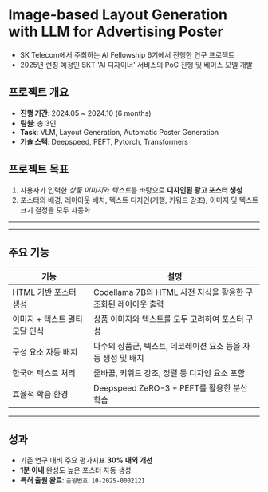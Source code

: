 #  Image-based Layout Generation with LLM for Advertising Poster
- SK Telecom에서 주최하는 AI Fellowship 6기에서 진행한 연구 프로젝트
- 2025년 런칭 예정인 SKT 'AI 디자이너' 서비스의 PoC 진행 및 베이스 모델 개발

## 프로젝트 개요
 - **진행 기간**: 2024.05 ~ 2024.10 (6 months)
 - **팀원**: 총 3인
 - **Task**: VLM, Layout Generation, Automatic Poster Generation
 - **기술 스택**: Deepspeed, PEFT, Pytorch, Transformers

## 프로젝트 목표
 1. 사용자가 입력한 *상품 이미지*와 *텍스트*를 바탕으로 **디자인된 광고 포스터 생성**
 2. 포스터의 배경, 레이아웃 배치, 텍스트 디자인(개행, 키워드 강조), 이미지 및 텍스트 크기 결정을 모두 자동화

---


---

## 주요 기능

| 기능 | 설명 |
|------|------|
| HTML 기반 포스터 생성 | Codellama 7B의 HTML 사전 지식을 활용한 구조화된 레이아웃 출력 |
| 이미지 + 텍스트 멀티모달 인식 | 상품 이미지와 텍스트를 모두 고려하여 포스터 구성 |
| 구성 요소 자동 배치 | 다수의 상품군, 텍스트, 데코레이션 요소 등을 자동 생성 및 배치 |
| 한국어 텍스트 처리 | 줄바꿈, 키워드 강조, 정렬 등 디자인 요소 포함 |
| 효율적 학습 환경 | Deepspeed ZeRO-3 + PEFT를 활용한 분산 학습 |

---


## 성과

- 기존 연구 대비 주요 평가지표 **30% 내외 개선**
- **1분 이내** 완성도 높은 포스터 자동 생성
- **특허 출원 완료**: `출원번호 10-2025-0002121`

